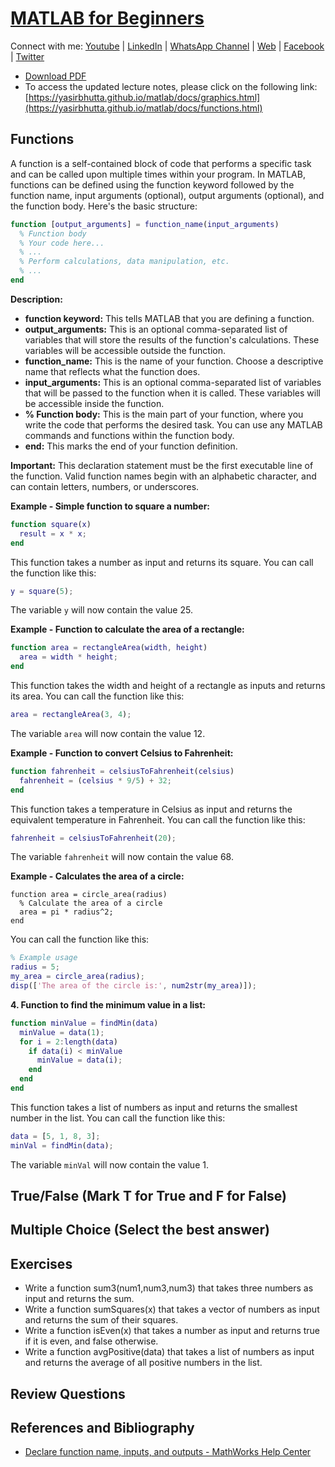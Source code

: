# [MATLAB for Beginners](https://yasirbhutta.github.io/matlab/)

Connect with me: [Youtube](https://www.youtube.com/yasirbhutta) | [LinkedIn](https://www.linkedin.com/in/yasirbhutta/) | [WhatsApp Channel](https://whatsapp.com/channel/0029VaC3BC160eBZZSs3CW0c) | [Web](https://yasirbhutta.github.io/) | [Facebook](https://www.facebook.com/yasirbhutta786) | [Twitter](https://twitter.com/yasirbhutta)

- [Download PDF](https://yasirbhutta.github.io/matlab/docs/functions.pdf)  
- To access the updated lecture notes, please click on the following link:
[https://yasirbhutta.github.io/matlab/docs/graphics.html](https://yasirbhutta.github.io/matlab/docs/functions.html)

## Functions

A function is a self-contained block of code that performs a specific task and can be called upon multiple times within your program. In MATLAB, functions can be defined using the function keyword followed by the function name, input arguments (optional), output arguments (optional), and the function body. Here's the basic structure:

```matlab
function [output_arguments] = function_name(input_arguments)
  % Function body
  % Your code here...
  % ...
  % Perform calculations, data manipulation, etc.
  % ...
end
```

**Description:**

- **function keyword:** This tells MATLAB that you are defining a function.
- **output_arguments:** This is an optional comma-separated list of variables that will store the results of the function's calculations. These variables will be accessible outside the function.
- **function_name:** This is the name of your function. Choose a descriptive name that reflects what the function does.
- **input_arguments:** This is an optional comma-separated list of variables that will be passed to the function when it is called. These variables will be accessible inside the function.
- **% Function body:** This is the main part of your function, where you write the code that performs the desired task. You can use any MATLAB commands and functions within the function body.
- **end:** This marks the end of your function definition.

**Important:** This declaration statement must be the first executable line of the function. Valid function names begin with an alphabetic character, and can contain letters, numbers, or underscores.

**Example - Simple function to square a number:**

```MATLAB
function square(x)
  result = x * x;
end
```

This function takes a number as input and returns its square. You can call the function like this:

```MATLAB
y = square(5);
```

The variable `y` will now contain the value 25.

**Example - Function to calculate the area of a rectangle:**

```MATLAB
function area = rectangleArea(width, height)
  area = width * height;
end
```

This function takes the width and height of a rectangle as inputs and returns its area. You can call the function like this:

```MATLAB
area = rectangleArea(3, 4);
```

The variable `area` will now contain the value 12.

**Example - Function to convert Celsius to Fahrenheit:**

```MATLAB
function fahrenheit = celsiusToFahrenheit(celsius)
  fahrenheit = (celsius * 9/5) + 32;
end
```

This function takes a temperature in Celsius as input and returns the equivalent temperature in Fahrenheit. You can call the function like this:

```MATLAB
fahrenheit = celsiusToFahrenheit(20);
```

The variable `fahrenheit` will now contain the value 68.

**Example - Calculates the area of a circle:**

```matalb
function area = circle_area(radius)
  % Calculate the area of a circle
  area = pi * radius^2;
end
```

You can call the function like this:

```matlab
% Example usage
radius = 5;
my_area = circle_area(radius);
disp(['The area of the circle is:', num2str(my_area)]);
```

**4. Function to find the minimum value in a list:**

```MATLAB
function minValue = findMin(data)
  minValue = data(1);
  for i = 2:length(data)
    if data(i) < minValue
      minValue = data(i);
    end
  end
end
```

This function takes a list of numbers as input and returns the smallest number in the list. You can call the function like this:

```MATLAB
data = [5, 1, 8, 3];
minVal = findMin(data);
```

The variable `minVal` will now contain the value 1.

## True/False (Mark T for True and F for False)

## Multiple Choice (Select the best answer)

## Exercises

- Write a function sum3(num1,num3,num3) that takes three numbers as input and returns the sum.
- Write a function sumSquares(x) that takes a vector of numbers as input and returns the sum of their squares.
- Write a function isEven(x) that takes a number as input and returns true if it is even, and false otherwise.
- Write a function avgPositive(data) that takes a list of numbers as input and returns the average of all positive numbers in the list.

## Review Questions

## References and Bibliography

- [Declare function name, inputs, and outputs - MathWorks Help Center](https://www.mathworks.com/help/matlab/ref/function.html#d126e545467)

